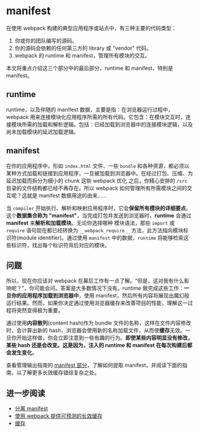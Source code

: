# manifest
在使用 webpack 构建的典型应用程序或站点中，有三种主要的代码类型：
1. 你或你的团队编写的源码。
2. 你的源码会依赖的任何第三方的 library 或 "vendor" 代码。
3. webpack 的 runtime 和 manifest，管理所有模块的交互。

本文将重点介绍这三个部分中的最后部分，runtime 和 manifest，特别是 manifest。

## runtime 
runtime，以及伴随的 manifest 数据，主要是指：在浏览器运行过程中，webpack 用来连接模块化应用程序所需的所有代码。它包含：在模块交互时，连接模块所需的加载和解析逻辑。包括：已经加载到浏览器中的连接模块逻辑，以及尚未加载模块的延迟加载逻辑。

## manifest
在你的应用程序中，形如 `index.html` 文件、一些 `bundle` 和各种资源，都必须以某种方式加载和链接到应用程序，一旦被加载到浏览器中。在经过打包、压缩、为延迟加载而拆分为细小的 chunk 这些 webpack 优化 之后，你精心安排的 `/src` 目录的文件结构都已经不再存在。所以 webpack 如何管理所有所需模块之间的交互呢？这就是 manifest 数据用途的由来……

当 `compiler` 开始执行、解析和映射应用程序时，它会**保留所有模块的详细要点**。这个**数据集合称为 "manifest"**，当完成打包并发送到浏览器时，**runtime** 会通过 **manifest** 来**解析和加载模块**。无论你选择哪种 模块语法，那些 `import` 或 `require` 语句现在都已经转换为 `__webpack_require__` 方法，此方法指向模块标识符(module identifier)。通过使用 `manifest` 中的数据，`runtime` 将能够检索这些标识符，找出每个标识符背后对应的模块。

## 问题
所以，现在你应该对 webpack 在幕后工作有一点了解。“但是，这对我有什么影响呢？”，你可能会问。答案是大多数情况下没有。runtime 做完成这些工作：**一旦你的应用程序加载到浏览器中**，使用 manifest，然后所有内容将展现出魔幻般运行结果。然而，如果你决定通过使用浏览器缓存来改善项目的性能，理解这一过程将突然变得极为重要。

通过使用**内容散列**(content hash)作为 bundle 文件的名称，这样在文件内容修改时，会计算出新的 hash，浏览器会使用新的名称加载文件，从而使**缓存**无效。一旦你开始这样做，你会立即注意到一些有趣的行为。**即使某些内容明显没有修改，某些 hash 还是会改变。这是因为，注入的 runtime 和 manifest 在每次构建后都会发生变化**。

查看管理输出指南的 [manifest 部分](../booklets/output-management)，了解如何提取 manifest，并阅读下面的指南，以了解更多长效缓存错综复杂之处。

## 进一步阅读
- [分离 manifest](https://survivejs.com/webpack/optimizing/separating-manifest/)
- [使用 webpack 提供可预测的长效缓存](https://medium.com/webpack/predictable-long-term-caching-with-webpack-d3eee1d3fa31)
- [缓存](../booklets/caching)
